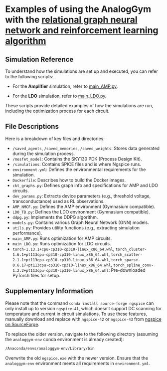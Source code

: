 # **Examples of using the AnalogGym with the [relational graph neural network and reinforcement learning algorithm](https://github.com/ChrisZonghaoLi/sky130_ldo_rl)**
## Simulation Reference

To understand how the simulations are set up and executed, you can refer to the following scripts:

- For the **Amplifier** simulation, refer to [main_AMP.py](https://github.com/CODA-Team/AnalogGym/blob/main/RGNN_RL/main_AMP.py).


- For the **LDO** simulation, refer to [main_LDO.py](https://github.com/CODA-Team/AnalogGym/blob/main/RGNN_RL/main_LDO.py).


These scripts provide detailed examples of how the simulations are run, including the optimization process for each circuit.

## File Descriptions

Here is a breakdown of key files and directories:

- `/saved_agents`, `/saved_memories`, `/saved_weights`: Stores data generated during the simulation process.
- `/mosfet_model`: Contains the SKY130 PDK (Process Design Kit).
- `/simulations`: Contains SPICE files and is where Ngspice runs.
- `environment.yml`: Defines the environmental requirements for the simulation.
- `Dockerfile`: Describes how to build the Docker images.
- `ckt_graphs.py`: Defines graph info and specifications for AMP and LDO circuits.
- `dev_params.py`: Extracts device parameters (e.g., threshold voltage, transconductance) used as RL observations.
- `AMP_NMCF.py`: Defines the AMP environment (Gymnasium compatible).
- `LDO_TB.py`: Defines the LDO environment (Gymnasium compatible).
- `ddpg.py`: Implements the DDPG algorithm.
- `models.py`: Contains various Graph Neural Network (GNN) models.
- `utils.py`: Provides utility functions (e.g., extracting simulation performance).
- `main_AMP.py`: Runs optimization for AMP circuits.
- `main_LDO.py`: Runs optimization for LDO circuits.
- `torch-1.13.1+cpu-cp310-cp310-linux_x86_64.whl`, `torch_cluster-1.6.1+pt113cpu-cp310-cp310-linux_x86_64.whl`, `torch_scatter-2.1.1+pt113cpu-cp310-cp310-linux_x86_64.whl`, `torch_sparse-0.6.17+pt113cpu-cp310-cp310-linux_x86_64.whl`, `torch_spline_conv-1.2.2+pt113cpu-cp310-cp310-linux_x86_64.whl`: Pre-downloaded PyTorch files for setup.

## Supplementary Information

Please note that the command `conda install source-forge ngspice` can only install up to version `ngspice-41`, which doesn’t support DC scanning for temperature and current in circuit simulations. To use these features, manually download and replace with `ngspice-42` or `ngspice-43` from [ngspice on SourceForge](https://sourceforge.net/projects/ng-spice-rework/files/ng-spice-rework/43/).

To replace the older version, navigate to the following directory (assuming the `analoggym-env` conda environment is already created):

```bash
/Anaconda/envs/analoggym-env/Library/bin
```
Overwrite the old `ngspice.exe` with the newer version. Ensure that the `analoggym-env` environment meets all requirements in `environment.yml`.
